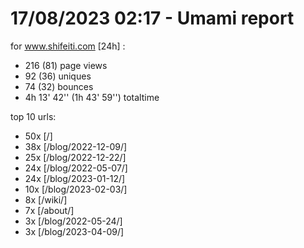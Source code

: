 # 17/08/2023 02:17 - Umami report
for www.shifeiti.com [24h] :

 - 216 (81) page views
 - 92 (36) uniques
 - 74 (32) bounces
 - 4h 13' 42'' (1h 43' 59'') totaltime


top 10 urls:
 - 50x [/]
 - 38x [/blog/2022-12-09/]
 - 25x [/blog/2022-12-22/]
 - 24x [/blog/2022-05-07/]
 - 24x [/blog/2023-01-12/]
 - 10x [/blog/2023-02-03/]
 - 8x [/wiki/]
 - 7x [/about/]
 - 3x [/blog/2022-05-24/]
 - 3x [/blog/2023-04-09/]



